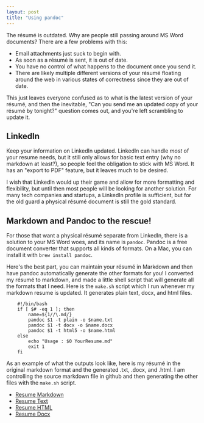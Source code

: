```yaml
---
layout: post
title: "Using pandoc"
---
```


The résumé is outdated.  Why are people still passing around MS Word documents?  There are a few problems with this:

- Email attachments just suck to begin with.
- As soon as a résumé is sent, it is out of date.
- You have no control of what happens to the document once you send it.
- There are likely multiple different versions of your résumé floating around the web in various states of correctness since they are out of date.

This just leaves everyone confused as to what is the latest version of your résumé, and then the inevitable, "Can you send me an updated copy of your résumé by tonight?" question comes out, and you're left scrambling to update it.

## LinkedIn

Keep your information on LinkedIn updated.  LinkedIn can handle _most_ of your resume needs, but it still only allows for basic text entry (why no markdown at least?), so people feel the obligation to stick with MS Word.  It has an "export to PDF" feature, but it leaves much to be desired.

I wish that LinkedIn would up their game and allow for more formatting and flexibility, but until then most people will be looking for another solution.  For many tech companies and startups, a LinkedIn profile is sufficient, but for the old guard a physical résumé document is still the gold standard.

## Markdown and Pandoc to the rescue!

For those that want a physical résumé separate from LinkedIn, there is a solution to your MS Word woes, and its name is `pandoc`.  Pandoc is a free document converter that supports all kinds of formats.  On a Mac, you can install it with `brew install pandoc`.

Here's the best part, you can maintain your résumé in Markdown and then have pandoc automatically generate the other formats for you!  I converted my résumé to markdown, and made a little shell script that will generate all the formats that I need.  Here is the `make.sh` script which I run whenever my markdown resume is updated.  It generates plain text, docx, and html files.

```
    #!/bin/bash
    if [ $# -eq 1 ]; then
        name=${1//\.md/}
        pandoc $1 -t plain -o $name.txt
        pandoc $1 -t docx -o $name.docx
        pandoc $1 -t html5 -o $name.html
    else
        echo "Usage : $0 YourResume.md"
        exit 1
    fi
```

As an example of what the outputs look like, here is my résumé in the original markdown format and the generated .txt, .docx, and .html.  I am controlling the source markdown file in github and then generating the other files with the `make.sh` script.

- [Resume Markdown]({filename}/files/JasonHaas_Resume.md)
- [Resume Text]({filename}/files/JasonHaas_Resume.txt)
- [Resume HTML]({filename}/files/JasonHaas_Resume.html)
- [Resume Docx]({filename}/files/JasonHaas_Resume.docx)
